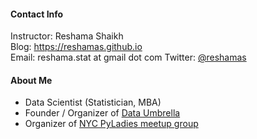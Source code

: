 #### Contact Info
Instructor:  Reshama Shaikh  
Blog:  https://reshamas.github.io  
Email:   reshama.stat at gmail dot com
Twitter:  [@reshamas](https://twitter.com/reshamas)

#### About Me
* Data Scientist (Statistician, MBA)
* Founder / Organizer of [Data Umbrella](https://www.meetup.com/data-umbrella/)
* Organizer of [NYC PyLadies meetup group](https://www.meetup.com/NYC-PyLadies/)
